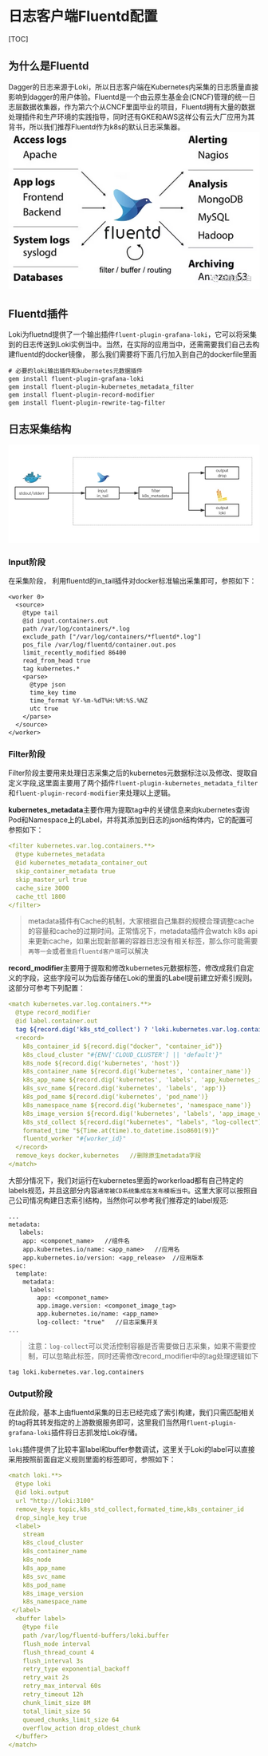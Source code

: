 # 日志客户端Fluentd配置

[TOC]

## 为什么是Fluentd

Dagger的日志来源于Loki，所以日志客户端在Kubernetes内采集的日志质量直接影响到dagger的用户体验。Fluentd是一个由云原生基金会(CNCF)管理的统一日志层数据收集器，作为第六个从CNCF里面毕业的项目，Fluentd拥有大量的数据处理插件和生产环境的实践指导，同时还有GKE和AWS这样公有云大厂应用为其背书，所以我们推荐Fluentd作为k8s的默认日志采集器。
![](images/fluentd_config/fluentd.jpg)

## Fluentd插件

Loki为fluetnd提供了一个输出插件`fluent-plugin-grafana-loki`，它可以将采集到的日志传送到Loki实例当中。当然，在实际的应用当中，还需需要我们自己去构建fluentd的docker镜像， 那么我们需要将下面几行加入到自己的dockerfile里面

```
# 必要的loki输出插件和kubernetes元数据插件
gem install fluent-plugin-grafana-loki
gem install fluent-plugin-kubernetes_metadata_filter
gem install fluent-plugin-record-modifier 
gem install fluent-plugin-rewrite-tag-filter 
```

## 日志采集结构

![](images/fluentd_config/log_flow.jpg)

### Input阶段

在采集阶段， 利用fluentd的in_tail插件对docker标准输出采集即可，参照如下：

```
<worker 0>
  <source>
    @type tail
    @id input.containers.out
    path /var/log/containers/*.log
    exclude_path ["/var/log/containers/*fluentd*.log"]
    pos_file /var/log/fluentd/container.out.pos
    limit_recently_modified 86400
    read_from_head true
    tag kubernetes.*
    <parse>
      @type json
      time_key time
      time_format %Y-%m-%dT%H:%M:%S.%NZ
      utc true
    </parse>
  </source>
</worker>
```

###  Filter阶段

Filter阶段主要用来处理日志采集之后的kubernetes元数据标注以及修改、提取自定义字段,这里面主要用了两个插件`fluent-plugin-kubernetes_metadata_filter`和`fluent-plugin-record-modifier`来处理以上逻辑。

**kubernetes_metadata**主要作用为提取tag中的关键信息来向kubernetes查询Pod和Namespace上的Label，并将其添加到日志的json结构体内，它的配置可参照如下：

```yaml
<filter kubernetes.var.log.containers.**>
  @type kubernetes_metadata
  @id kubernetes_metadata_container_out
  skip_container_metadata true
  skip_master_url true
  cache_size 3000
  cache_ttl 1800   
</filter>
```
> metadata插件有Cache的机制，大家根据自己集群的规模合理调整cache的容量和cache的过期时间。正常情况下，metadata插件会watch k8s api来更新cache，如果出现新部署的容器日志没有相关标签，那么你可能需要`再等一会`或者`重启fluentd客户端`可以解决

**record_modifier**主要用于提取和修改kubernetes元数据标签，修改成我们自定义的字段，这些字段可以为后面存储在Loki的里面的Label提前建立好索引规则。这部分可参考下列配置：

```yaml
<match kubernetes.var.log.containers.**>
  @type record_modifier
  @id label.container.out
  tag ${record.dig('k8s_std_collect') ? 'loki.kubernetes.var.log.containers' : 'dropped.var.log.containers'}
  <record>
    k8s_container_id ${record.dig("docker", "container_id")}
    k8s_cloud_cluster "#{ENV['CLOUD_CLUSTER'] || 'default'}"
    k8s_node ${record.dig('kubernetes', 'host')}
    k8s_container_name ${record.dig('kubernetes', 'container_name')}
    k8s_app_name ${record.dig('kubernetes', 'labels', 'app_kubernetes_io/name')}
    k8s_svc_name ${record.dig('kubernetes', 'labels', 'app')}
    k8s_pod_name ${record.dig('kubernetes', 'pod_name')}
    k8s_namespace_name ${record.dig('kubernetes', 'namespace_name')}
    k8s_image_version ${record.dig('kubernetes', 'labels', 'app_image_version')}
    k8s_std_collect ${record.dig("kubernetes", "labels", "log-collect") or false}
    formated_time "${Time.at(time).to_datetime.iso8601(9)}"
    fluentd_worker "#{worker_id}"
  </record>
  remove_keys docker,kubernetes   //删除原生metadata字段
</match>
```
大部分情况下，我们对运行在kubernetes里面的workerload都有自己特定的labels规范，并且这部分内容`通常被CD系统集成在发布模板当中`。这里大家可以按照自己公司情况构建日志索引结构，当然你可以参考我们推荐定的label规范:
```
...
metadata:
   labels:
    app: <componet_name>   //组件名
    app.kubernetes.io/name: <app_name>   //应用名
    app.kubernetes.io/version: <app_release>  //应用版本
spec:  
  template:
    metadata:
      labels:
        app: <componet_name>
        app.image.version: <componet_image_tag>
        app.kubernetes.io/name: <app_name>
        log-collect: "true"   //日志采集开关
...
```
> 注意：`log-collect`可以灵活控制容器是否需要做日志采集，如果不需要控制，可以忽略此标签，同时还需修改record_modifier中的tag处理逻辑如下
```
tag loki.kubernetes.var.log.containers
```

### Output阶段

在此阶段，基本上由fluentd采集的日志已经完成了索引构建，我们只需匹配相关的tag将其转发指定的上游数据服务即可，这里我们当然用`fluent-plugin-grafana-loki`插件将日志抓发给Loki存储。

`loki`插件提供了比较丰富label和buffer参数调试，这里关于Loki的label可以直接采用按照前面自定义规则里面的标签即可，参照如下：

```yaml
<match loki.**>
  @type loki
  @id loki.output
  url "http://loki:3100"
  remove_keys topic,k8s_std_collect,formated_time,k8s_container_id
  drop_single_key true
  <label>
    stream
    k8s_cloud_cluster
    k8s_container_name
    k8s_node
    k8s_app_name
    k8s_svc_name
    k8s_pod_name
    k8s_image_version
    k8s_namespace_name
 </label>
  <buffer label>
    @type file
    path /var/log/fluentd-buffers/loki.buffer
    flush_mode interval
    flush_thread_count 4
    flush_interval 3s
    retry_type exponential_backoff
    retry_wait 2s
    retry_max_interval 60s
    retry_timeout 12h
    chunk_limit_size 8M
    total_limit_size 5G
    queued_chunks_limit_size 64
    overflow_action drop_oldest_chunk
  </buffer>
</match>
```